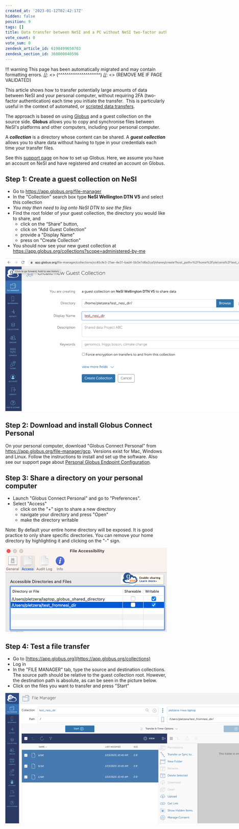 ```yaml
---
created_at: '2023-01-12T02:42:17Z'
hidden: false
position: 9
tags: []
title: Data transfer between NeSI and a PC without NeSI two-factor authentication
vote_count: 0
vote_sum: 0
zendesk_article_id: 6198499650703
zendesk_section_id: 360000040596
---
```




[//]: <> (REMOVE ME IF PAGE VALIDATED)
[//]: <> (vvvvvvvvvvvvvvvvvvvv)
!!! warning
    This page has been automatically migrated and may contain formatting errors.
[//]: <> (^^^^^^^^^^^^^^^^^^^^)
[//]: <> (REMOVE ME IF PAGE VALIDATED)

This article shows how to transfer potentially large amounts of data
between NeSI and your personal computer, without requiring 2FA
(two-factor authentication) each time you initiate the transfer.  This
is particularly useful in the context of automated, or [scripted data
transfers](https://support.nesi.org.nz/hc/en-gb/articles/6202743496591).

The approach is based on using
[Globus](https://support.nesi.org.nz/hc/en-gb/articles/4405623380751-Data-Transfer-using-Globus-V5)
and a guest collection on the source side. **Globus** allows you to copy
and synchronise files between NeSI's platforms and other computers,
including your personal computer.

A ***collection*** is a directory whose content can be shared. A
***guest collection*** allows you to share data without having to type
in your credentials each time your transfer files.

See this [support
page](https://support.nesi.org.nz/hc/en-gb/articles/4405623380751) on
how to set up Globus. Here, we assume you have an account on NeSI and
have registered and created an account on Globus.

## Step 1: Create a guest collection on NeSI

-   Go to <https://app.globus.org/file-manager>
-   In the "Collection" search box type **NeSI Wellington DTN V5** and
    select this collection
-   *You may then need to log onto NeSI DTN to see the files*
-   Find the root folder of your guest collection, the directory you
    would like to share, and
    -   click on the “Share” button,
    -   click on “Add Guest Collection”
    -   provide a "Display Name"
    -   press on "Create Collection"
-   You should now see your new guest collection at
    <https://app.globus.org/collections?scope=administered-by-me>

<img
src="../../assets/images/Data_transfer_between_NeSI_and_a_PC_without_NeSI_two_factor_authentication.png"
style="max-width: 800px;" alt="mceclip0.png" />

## Step 2: Download and install Globus Connect Personal

On your personal computer, download "Globus Connect Personal" from
<https://app.globus.org/file-manager/gcp>. Versions exist for Mac,
Windows and Linux. Follow the instructions to install and set up the
software. Also see our support page about [Personal Globus Endpoint
Configuration](https://support.nesi.org.nz/hc/en-gb/articles/360000217915).

## Step 3: Share a directory on your personal computer

-   Launch "Globus Connect Personal" and go to "Preferences". 
-   Select "Access"
    -   click on the "+" sign to share a new directory
    -   navigate your directory and press "Open"
    -   make the directory writable

Note: By default your entire home directory will be exposed. It is good
practice to only share specific directories. You can remove your home
directory by highlighting it and clicking on the "-" sign.

<img
src="../../assets/images/Data_transfer_between_NeSI_and_a_PC_without_NeSI_two_factor_authentication_0.png"
style="max-width: 800px;" alt="mceclip1.png" />

## Step 4: Test a file transfer

-   Go to [https://app.globus.org](https://app.globus.org/collections)
-   Log in
-   In the "FILE MANAGER" tab, type the source and destination
    collections. The source path should be relative to the guest
    collection root. However, the destination path is absolute, as can
    be seen in the picture below.
-   Click on the files you want to transfer and press "Start"

<img
src="../../assets/images/Data_transfer_between_NeSI_and_a_PC_without_NeSI_two_factor_authentication_1.png"
style="max-width: 800px;" alt="mceclip3.png" />
